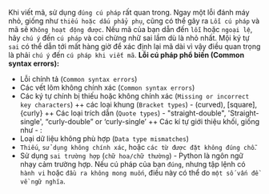 Khi viết mã, sử dụng `đúng cú pháp` rất quan trong. Ngay một lỗi đánh máy nhỏ, giống như `thiếu hoặc dấu phẩy phụ`, cũng có thể gây ra ` Lỗi cú pháp ` và mã sẽ ` Không hoạt động được `. Nếu mã của bạn dẫn đến `lỗi` hoặc `ngoại lệ`, hãy `chú ý` đến ` cú pháp ` và coi chừng nhữ sai lầm dù là nhỏ nhất. Mội ký tự `sai` có thể dẫn tới mất hàng giờ để xác định lại mã dài vì vậy điều quan trọng là phải `chú ý` đến `cú pháp khi viết mã`.
**Lỗi cú pháp phổ biến (Common syntax errors):**
- Lỗi chính tả (`Common syntax errors`) 
- Các vết lõm không chính xác (`Common syntax errors`)
- Các ký tự chính bị thiếu hoặc không chính xác (`Missing or incorrect key characters`)
 ++ các loại khung (`Bracket types`) - (curved), [square], {curly}
 ++ Các loại trích dẫn (`Quote types`) - "straight-double", 'Straight-single', “curly-double” or ‘curly-single’
 ++ Các kí tự giới thiệu khối, giống như - :
- Loại dữ liệu không phù hợp (`Data type mismatches`)
- ` Thiếu `, ` sử dụng không chính xác `, hoặc ` các từ được đặt không đúng chỗ `.
- Sử dụng `sai trường hợp` (`chữ hoa/chữ thường`) - Python là ngôn ngữ nhạy cảm trường hợp.
Nếu cú pháp của bạn `đúng`, nhưng tập lệnh có `hành vi` hoặc `đầu ra không mong muốn`, điều này có thể do `một số vấn đề về ngữ nghĩa`. 
